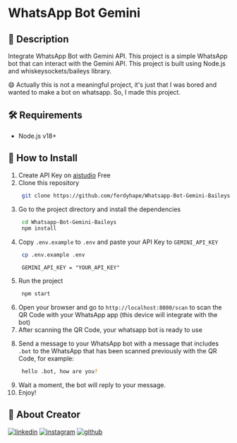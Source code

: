# WhatsApp Bot Gemini 

## :open_book: Description

Integrate WhatsApp Bot with Gemini API. This project is a simple WhatsApp bot that can interact with the Gemini API. This project is built using Node.js and whiskeysockets/baileys library.

:smile: Actually this is not a meaningful project, it's just that I was bored and wanted to make a bot on whatsapp. So, I made this project.

## :hammer_and_wrench: Requirements

- Node.js v18+

## :rocket: How to Install

1. Create API Key on [aistudio](https://aistudio.google.com/app/apikey) Free
2. Clone this repository
   ```bash
    git clone https://github.com/ferdyhape/Whatsapp-Bot-Gemini-Baileys.git
   ```
3. Go to the project directory and install the dependencies
   ```bash
    cd Whatsapp-Bot-Gemini-Baileys
    npm install
   ```
4. Copy `.env.example` to `.env` and paste your API Key to `GEMINI_API_KEY`
   ```bash
    cp .env.example .env
   ```
   ```env
    GEMINI_API_KEY = "YOUR_API_KEY"
   ```
5. Run the project
   ```bash
    npm start
   ```
6. Open your browser and go to `http://localhost:8000/scan` to scan the QR Code with your WhatsApp app (this device will integrate with the bot)
7. After scanning the QR Code, your whatsapp bot is ready to use
<!-- Kirim pesan ke bot WhatsApp Anda dengan pesan yang include `/bot` ke whatsapp yang sebelumnya telah di scan qr -->
8. Send a message to your WhatsApp bot with a message that includes `.bot` to the WhatsApp that has been scanned previously with the QR Code, for example:
   ```bash
    hello .bot, how are you?
   ```
9. Wait a moment, the bot will reply to your message.
10. Enjoy!

## :man: About Creator

[![linkedin](https://img.shields.io/badge/linkedin-0A66C2?style=for-the-badge&logo=linkedin&logoColor=white)](https://www.linkedin.com/in/ferdy-hahan-pradana)
[![instagram](https://img.shields.io/badge/instagram-833AB4?style=for-the-badge&logo=instagram&logoColor=white)](https://instagram.com/ferdyhape)
[![github](https://img.shields.io/badge/github-333?style=for-the-badge&logo=github&logoColor=white)](https://github.com/ferdyhape)
